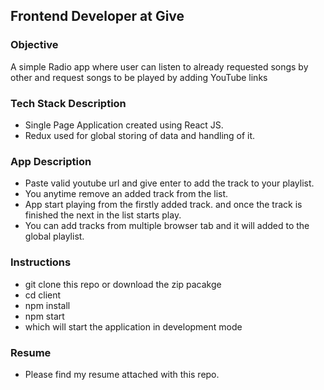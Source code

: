 ## Frontend Developer at Give

### Objective

A simple Radio app where user can listen to already requested songs by other and request songs to be played by adding YouTube links

### Tech Stack Description

- Single Page Application created using React JS.
- Redux used for global storing of data and handling of it.

### App Description

- Paste valid youtube url and give enter to add the track to your playlist.
- You anytime remove an added track from the list.
- App start playing from the firstly added track. and once the track is finished the next in the list starts play.
- You can add tracks from multiple browser tab and it will added to the global playlist.

### Instructions

- git clone this repo or download the zip pacakge
- cd client
- npm install
- npm start
- which will start the application in development mode

### Resume

- Please find my resume attached with this repo.
